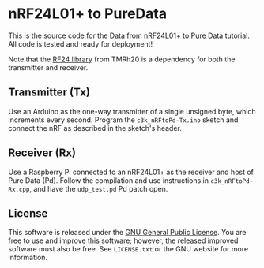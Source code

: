# nRF24L01+ to PureData
This is the source code for the [Data from nRF24L01+ to Pure Data](https://calcium3000.wordpress.com/2016/09/21/data-from-nrf24l01-to-pure-data/) tutorial.  All code is tested and ready for deployment!

Note that the [RF24 library](https://tmrh20.github.io/RF24/) from TMRh20 is a dependency for both the transmitter and receiver.

## Transmitter (Tx)
Use an Arduino as the one-way transmitter of a single unsigned byte, which increments every second.  Program the `c3k_nRFtoPd-Tx.ino` sketch and connect the nRF as described in the sketch's header.

## Receiver (Rx)
Use a Raspberry Pi connected to an nRF24L01+ as the receiver and host of Pure Data (Pd).  Follow the compilation and use instructions in `c3k_nRFtoPd-Rx.cpp`, and have the `udp_test.pd` Pd patch open.

## License
This software is released under the [GNU General Public License](https://www.gnu.org/licenses/gpl.html).  You are free to use and improve this software; however, the released improved software must also be free.  See `LICENSE.txt` or the GNU website for more information.